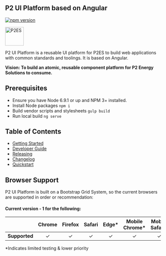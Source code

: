 ## P2 UI Platform based on Angular

[![npm version](https://badge.fury.io/js/%40p2%2Fstartup.svg)](https://badge.fury.io/js/%40p2%2Fstartup)

<img alt="P2ES" src="http://info2.p2energysolutions.com/rs/p2energysolutions/images/logo.png" width="60">

P2 UI Platform is a reusable UI platform for P2ES to build web applications with common standards and toolings. It is based on Angular.

**Vision: To build an atomic, reusable component platform for P2 Energy Solutions to consume.**

## Prerequisites

* Ensure you have Node 6.9.1 or up and NPM 3+ installed.
* Install Node packages `npm i`
* Build vendor scripts and stylesheets `gulp build`
* Run local build `ng serve`

## Table of Contents

* [Getting Started](GETTING_STARTED.md)
* [Developer Guide](DEVELOPER_GUIDE.md)
* [Releasing](RELEASE.md)
* [Changelog](CHANGELOG.md)
* [Quickstart](https://github.com/p2es/platform-quickstart)

## Browser Support
P2 UI Platform is built on a Bootstrap Grid System, so the current browsers are supported in order or recommendation:

#### Current version - 1 for the following:

|   | Chrome | Firefox | Safari | Edge* | Mobile Chrome* | Mobile Safari* | IE11
|---|:---:|:---:|:---:|:---:|:---:|:---:|:---:|
| __Supported__ | ✓ | ✓ | ✓ | ✓ | ✓ | ✓ | x |

*Indicates limited testing & lower priority
